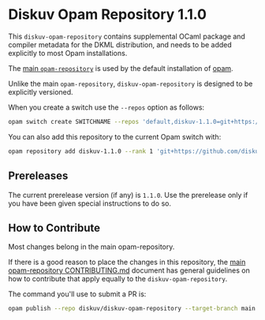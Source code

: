 # Diskuv Opam Repository 1.1.0

This `diskuv-opam-repository` contains supplemental OCaml package and compiler
metadata for the DKML distribution, and needs to be added explicitly to most
Opam installations.

The [main `opam-repository`](https://github.com/ocaml/opam-repository)
is used by the default installation of [opam](https://opam.ocaml.org/).

Unlike the main `opam-repository`, `diskuv-opam-repository` is designed to
be explicitly versioned.

When you create a switch use the `--repos` option as follows:

```bash
opam switch create SWITCHNAME --repos 'default,diskuv-1.1.0=git+https://github.com/diskuv/diskuv-opam-repository.git#1.1.0' 4.12.1
```

You can also add this repository to the current Opam switch with:

```bash
opam repository add diskuv-1.1.0 --rank 1 'git+https://github.com/diskuv/diskuv-opam-repository.git#1.1.0'
```

## Prereleases

The current prerelease version (if any) is `1.1.0`. Use the prerelease only if you have been given
special instructions to do so.

## How to Contribute

Most changes belong in the main opam-repository.

If there is a good reason to place the changes in this repository, the
[main opam-repository CONTRIBUTING.md](https://github.com/ocaml/opam-repository/blob/master/CONTRIBUTING.md)
document has general guidelines on how to contribute that apply equally to
the `diskuv-opam-repository`.

The command you'll use to submit a PR is:

```bash
opam publish --repo diskuv/diskuv-opam-repository --target-branch main
```
